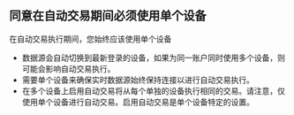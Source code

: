 ## 同意在自动交易期间必须使用单个设备

在自动交易执行期间，您始终应该使用单个设备
- 数据源会自动切换到最新登录的设备，如果为同一账户同时使用多个设备，则可能会影响自动交易执行。
- 需要单个设备来确保实时数据源始终保持连接以进行自动交易执行。
- 在多个设备上启用自动交易将从每个单独的设备执行相同的交易。请注意，仅使用单个设备进行自动交易。启用自动交易是单个设备特定的设置。

